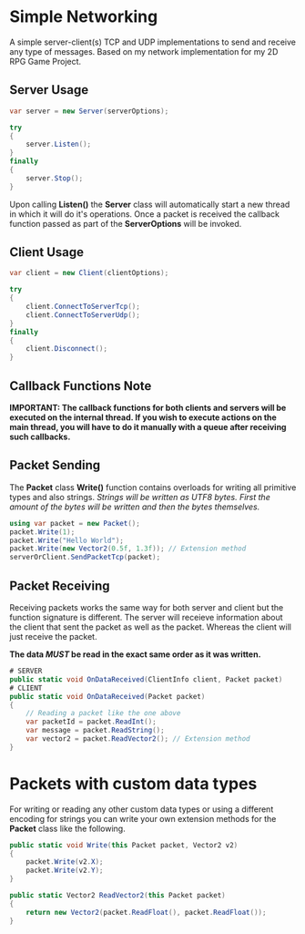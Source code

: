 # Simple Networking

A simple server-client(s) TCP and UDP implementations to send and receive any type of messages. Based on my network implementation for my 2D RPG Game Project.

## Server Usage

```c#
var server = new Server(serverOptions);

try
{
    server.Listen();
}
finally
{
    server.Stop();
}
```

Upon calling **Listen()** the **Server** class will automatically start a new thread in which it will do it's operations.
Once a packet is received the callback function passed as part of the **ServerOptions** will be invoked.

## Client Usage

```c#
var client = new Client(clientOptions);

try
{
    client.ConnectToServerTcp();
    client.ConnectToServerUdp();
}
finally
{
    client.Disconnect();
}
```

## Callback Functions Note

**IMPORTANT: The callback functions for both clients and servers will be executed on the internal thread. If you wish to execute actions on the main thread, you will have to do it manually with a queue after receiving such callbacks.**

## Packet Sending

The **Packet** class **Write()** function contains overloads for writing all primitive types and also strings. *Strings will be written as UTF8 bytes. First the amount of the bytes will be written and then the bytes themselves.*
```c#
using var packet = new Packet();
packet.Write(1);
packet.Write("Hello World");
packet.Write(new Vector2(0.5f, 1.3f)); // Extension method
serverOrClient.SendPacketTcp(packet);
```

## Packet Receiving

Receiving packets works the same way for both server and client but the function signature is different. The server will receieve information about the client that sent the packet as well as the packet. Whereas the client will just receive the packet.

**The data *MUST* be read in the exact same order as it was written.**

```c#
# SERVER
public static void OnDataReceived(ClientInfo client, Packet packet)
# CLIENT
public static void OnDataReceived(Packet packet)
{
    // Reading a packet like the one above
    var packetId = packet.ReadInt();
    var message = packet.ReadString();
    var vector2 = packet.ReadVector2(); // Extension method
}
```

# Packets with custom data types

For writing or reading any other custom data types or using a different encoding for strings you can write your own extension methods for the **Packet** class like the following.

```c#
public static void Write(this Packet packet, Vector2 v2)
{
    packet.Write(v2.X);
    packet.Write(v2.Y);
}

public static Vector2 ReadVector2(this Packet packet)
{
    return new Vector2(packet.ReadFloat(), packet.ReadFloat());
}
```